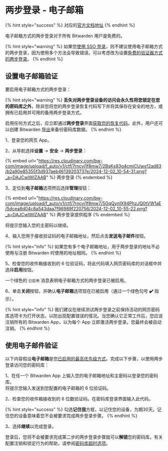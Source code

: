 # 两步登录 - 电子邮箱

{% hint style="success" %}
对应的[官方文档地址](https://bitwarden.com/help/article/setup-two-step-login-email/)
{% endhint %}

电子邮箱方式的两步登录对于所有 Bitwarden 用户是免费的。

{% hint style="warning" %}
如果您[使用 SSO 登录](../../login-with-sso/using-login-with-sso.md)，则不建议使用电子邮箱方式的两步登录，因为使用多个方法会导致错误。可以考虑改为设置[免费的验证器方式的两步登录](two-step-login-via-authenticator.md)。
{% endhint %}

## 设置电子邮箱验证 <a href="#setup-email-verification" id="setup-email-verification"></a>

要启用电子邮箱方式的两步登录：

{% hint style="warning" %}
**丢失对两步登录设备的访问会永久性将您锁定在您的密码库之外**，除非您将您的两步登录恢复代码写下并将其保存在安全的地方，或拥有已启用并可用的备用两步登录方式。

启用任何方式之后，应立即通过**两步登录**界面[获取您的恢复代码](../recovery-codes.md)。此外，用户还可以创建 Bitwarden [导出](../../import-export/export-vault-data.md)来备份密码库数据。
{% endhint %}

1、登录您的网页 App。

2、从导航选择**设置** → **安全** → **两步登录**：

{% embed url="https://res.cloudinary.com/bw-com/image/upload/f_auto/v1/ctf/7rncvj1f8mw7/2BsKs83g4cmiCUwxf2ad83/b2a90e85355f3d937aeb46139203737e/2024-12-02_10-54-31.png?_a=DAJCwlWIZAAB" %}
两步登录
{% endembed %}

3、定位到**电子邮箱**选项然后选择**管理**按钮：

{% embed url="https://res.cloudinary.com/bw-com/image/upload/f_auto/v1/ctf/7rncvj1f8mw7/5GqQynIX94PhzJQ0tVW1aE/5dcea8d04c8a543daa7f96989f220756/2024-12-02_10-55-22.png?_a=DAJCwlWIZAAB" %}
两步登录提供程序
{% endembed %}

将提示您输入您的主密码以继续。

4、输入您用于接收验证码的电子邮箱地址，然后点击**发送电子邮件**按钮。

{% hint style="info" %}
如果您有多个电子邮箱地址，用于两步登录的地址不必使用与注册 Bitwarden 时使用的地址相同。
{% endhint %}

5、检查您的收件箱接收到的 6 位验证码，将此代码填入网页密码库的对话框中并选择**启用**按钮。

一个绿色的 `已启用` 消息表明电子邮箱方式的两步登录已被启用。

6、单击**关闭**按钮，并确认**电子邮箱**选项现在已被启用（通过一个绿色勾号 **✔️** 指示）。

{% hint style="info" %}
我们建议在继续测试两步登录之前保持活动的网页密码库选项卡为打开状态，以防出现配置错误的情况。当您确认它正常工作后，您应该注销所有的 Bitwarden App，以为每个 App 立即激活两步登录。您最终会被自动注销。
{% endhint %}

## 使用电子邮件验证 <a href="#use-email-verification" id="use-email-verification"></a>

以下内容假设**电子邮箱**是您[已启用的最高优先级方式](../two-step-login-methods.md#using-multiple-methods)。完成以下步骤，以使用两步登录访问您的密码库：

1、在任一个 Bitwarden App 上输入您的电子邮箱地址和主密码以登录您的密码库。\
将提示您输入发送到您配置的电子邮箱的 6 位验证码。

2、检查您的收件箱接收到的 6 位数验证码。在密码库登录界面输入此代码。

{% hint style="success" %}
勾选**记住我**方框，以记住您的设备，为期30天。记住您的设备意味着您不会被要求完成两步登录步骤。
{% endhint %}

3、选择**继续**以完成登录。

登录后，您将不会被要求完成第二步的两步登录步骤就可以**解锁**您的密码库。有关配置注销和锁定行为的帮助，请参阅[密码库超时选项](../../your-vault/vault-timeout-options.md)。
